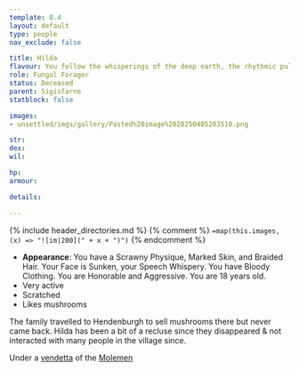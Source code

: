 ```yaml
---
template: 0.4
layout: default
type: people
nav_exclude: false

title: Hilda
flavour: You follow the whisperings of the deep earth, the rhythmic pulse of the mycelium forest that grows beneath the surface. The dark holds no terror for you. Also, you really love mushrooms.
role: Fungal Forager
status: Deceased
parent: Sigisfarne
statblock: false

images:
- unsettled/imgs/gallery/Pasted%20image%2020250405203510.png

str: 
dex: 
wil: 

hp: 
armour: 

details:

---
```


{% include header_directories.md %}
{% comment %}
`=map(this.images, (x) => "![im|200](" + x + ")")`
{% endcomment %}

- **Appearance**: You have a Scrawny Physique, Marked Skin, and Braided Hair. Your Face is Sunken, your Speech Whispery. You have Bloody Clothing. You are Honorable and Aggressive. You are 18 years old.
- Very active
- Scratched
- Likes mushrooms

The family travelled to Hendenburgh to sell mushrooms there but never came back.
Hilda has been a bit of a recluse since they disappeared & not interacted with many people in the village since.

Under a [vendetta](unsettled/campaigns/Book_01/ep_004.md) of the [Molemen](unsettled/directory/DuskmeadowFringe/PiotChant.md)